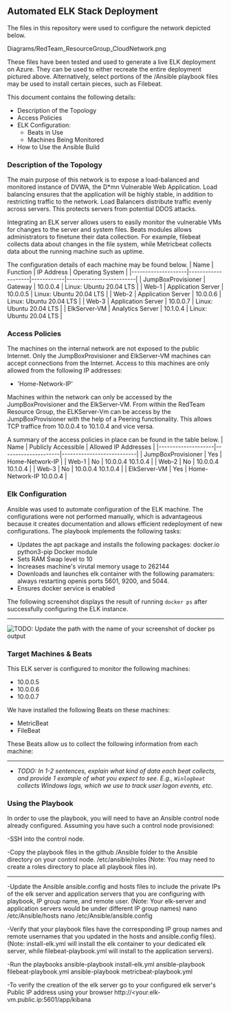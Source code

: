 ## Automated ELK Stack Deployment

The files in this repository were used to configure the network depicted below.

Diagrams/RedTeam_ResourceGroup_CloudNetwork.png

These files have been tested and used to generate a live ELK deployment on Azure. They can be used to either recreate the entire deployment pictured above. 
Alternatively, select portions of the /Ansible playbook files may be used to install certain pieces, such as Filebeat.

This document contains the following details:
- Description of the Topology
- Access Policies
- ELK Configuration:
  - Beats in Use
  - Machines Being Monitored
- How to Use the Ansible Build


### Description of the Topology

The main purpose of this network is to expose a load-balanced and monitored instance of DVWA, the D*mn Vulnerable Web Application.
Load balancing ensures that the application will be highly stable, in addition to restricting traffic to the network.
Load Balancers distribute traffic evenly across servers. This protects servers from potential DDOS attacks.

Integrating an ELK server allows users to easily monitor the vulnerable VMs for changes to the server and system files.
Beats modules allows administrators to finetune their data collection.
For example, filebeat collects data about changes in the file system, while Metricbeat collects data about the running machine such as uptime.

The configuration details of each machine may be found below.
| Name               | Function           | IP Address | Operating System        |
|--------------------|--------------------|------------|-------------------------|
| JumpBoxProvisioner | Gateway            | 10.0.0.4   | Linux: Ubuntu 20.04 LTS |
| Web-1              | Application Server | 10.0.0.5   | Linux: Ubuntu 20.04 LTS |
| Web-2              | Application Server | 10.0.0.6   | Linux: Ubuntu 20.04 LTS |
| Web-3              | Application Server | 10.0.0.7   | Linux: Ubuntu 20.04 LTS |
| ElkServer-VM       | Analytics Server   | 10.1.0.4   | Linux: Ubuntu 20.04 LTS |

### Access Policies

The machines on the internal network are not exposed to the public Internet. 
Only the JumpBoxProvisioner and ElkServer-VM machines can accept connections from the Internet. 
Access to this machines are only allowed from the following IP addresses:
- 'Home-Network-IP'

Machines within the network can only be accessed by the JumpBoxProvisioner and the ElkServer-VM.
From within the RedTeam Resource Group, the ELKServer-Vm can be access by the JumpBoxProvisioner with the help of a Peering functionality.
This allows TCP traffice from 10.0.0.4 to 10.1.0.4 and vice versa.  

A summary of the access policies in place can be found in the table below.
| Name               | Publicly Accessible | Allowed IP Addresses      |
|--------------------|---------------------|---------------------------|
| JumpBoxProvisioner | Yes                 | Home-Network-IP           |
| Web-1              | No                  | 10.0.0.4 10.1.0.4         |
| Web-2              | No                  | 10.0.0.4 10.1.0.4         |
| Web-3              | No                  | 10.0.0.4 10.1.0.4         |
| ElkServer-VM       | Yes                 | Home-Network-IP  10.0.0.4 |

### Elk Configuration

Ansible was used to automate configuration of the ELK machine. 
The configurations were not performed manually, which is advantageous because it creates documentation and allows efficient redeployment of new configurations. 
The playbook implements the following tasks:
- Updates the apt package and installs the following packages:
	docker.io
	python3-pip
	Docker module
- Sets RAM Swap level to 10
- Increases machine's virutal memory usage to 262144
- Downloads and launches elk container with the following paramaters:
	always restarting
	openis ports 5601, 9200, and 5044.
- Ensures docker service is enabled

The following screenshot displays the result of running `docker ps` after successfully configuring the ELK instance.
*******************
![TODO: Update the path with the name of your screenshot of docker ps output](Images/docker_ps_output.png)

### Target Machines & Beats
This ELK server is configured to monitor the following machines:
- 10.0.0.5
- 10.0.0.6
- 10.0.0.7

We have installed the following Beats on these machines:
- MetricBeat
- FileBeat

These Beats allow us to collect the following information from each machine:

**********************
- _TODO: In 1-2 sentences, explain what kind of data each beat collects, and provide 1 example of what you expect to see. 
E.g., `Winlogbeat` collects Windows logs, which we use to track user logon events, etc._

### Using the Playbook
In order to use the playbook, you will need to have an Ansible control node already configured. Assuming you have such a control node provisioned: 

-SSH into the control node.

-Copy the playbook files in the github /Ansible folder to the Ansible directory on your control node. 
/etc/ansible/roles
(Note: You may need to create a roles directory to place all playbook files in).
****************************
-Update the Ansible ansible.config and hosts files to include the private IPs of the elk server and application servers that you are configuring with playbook, IP group name, and remote user. 
(Note: Your elk-server and application servers would be under different IP group names)
nano /etc/Ansible/hosts
nano /etc/Ansible/ansible.config

-Verify that your playbook files have the corresponding IP group names and remote usernames that you updated in the hosts and ansible.config files).
(Note: install-elk.yml will install the elk container to your dedicated elk server, while filebeat-playbook.yml will install to the application servers).

-Run the playbooks
ansible-playbook install-elk.yml
ansible-playbook filebeat-playbook.yml
ansible-playbook metricbeat-playbook.yml

-To verify the creation of the elk server go to your configured elk server's Public IP address using your browser
http://<your.elk-vm.public.ip:5601/app/kibana

